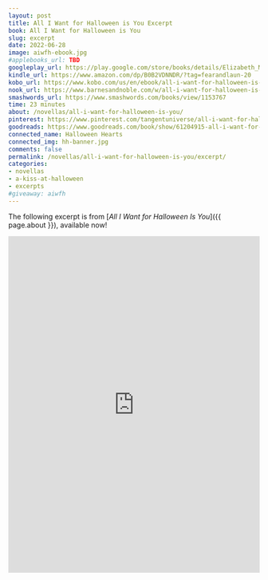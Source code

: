 ```yaml
---
layout: post
title: All I Want for Halloween is You Excerpt
book: All I Want for Halloween is You
slug: excerpt
date: 2022-06-28
image: aiwfh-ebook.jpg
#applebooks_url: TBD
googleplay_url: https://play.google.com/store/books/details/Elizabeth_Myles_All_I_Want_for_Halloween_Is_You?id=Os92EAAAQBAJ
kindle_url: https://www.amazon.com/dp/B0B2VDNNDR/?tag=fearandlaun-20
kobo_url: https://www.kobo.com/us/en/ebook/all-i-want-for-halloween-is-you
nook_url: https://www.barnesandnoble.com/w/all-i-want-for-halloween-is-you-elizabeth-myles/1141587104?ean=2940186582212
smashwords_url: https://www.smashwords.com/books/view/1153767
time: 23 minutes
about: /novellas/all-i-want-for-halloween-is-you/
pinterest: https://www.pinterest.com/tangentuniverse/all-i-want-for-halloween-is-you/
goodreads: https://www.goodreads.com/book/show/61204915-all-i-want-for-halloween-is-you
connected_name: Halloween Hearts
connected_img: hh-banner.jpg
comments: false
permalink: /novellas/all-i-want-for-halloween-is-you/excerpt/
categories: 
- novellas
- a-kiss-at-halloween
- excerpts
#giveaway: aiwfh
---
```


The following excerpt is from [*All I Want for Halloween Is You*]({{ page.about }}), available now!

<iframe type="text/html" width="650" height="675" frameborder="0" allowfullscreen style="max-width:100%" src="https://read.amazon.com/kp/card?asin=B0B2VDNNDR&preview=inline&linkCode=kpe&ref_=cm_sw_r_kb_dp_yfBqFbZBJNXZ8&tag=fearandlaun-20" ></iframe> 
